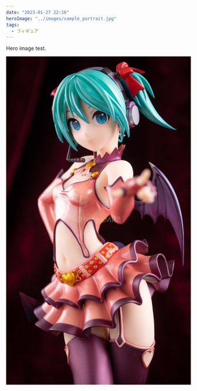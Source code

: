 ```yaml
---
date: "2023-01-27 22:16"
heroImage: "../images/sample_portrait.jpg"
tags:
  - フィギュア
---
```


Hero image test.

![sample_portrait](../images/sample_portrait.jpg)
